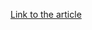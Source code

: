 [Link to the article](https://www.akamai.com/blog/security/2024/jun/9-malware-types-enterprise-professionals-need-to-know)
